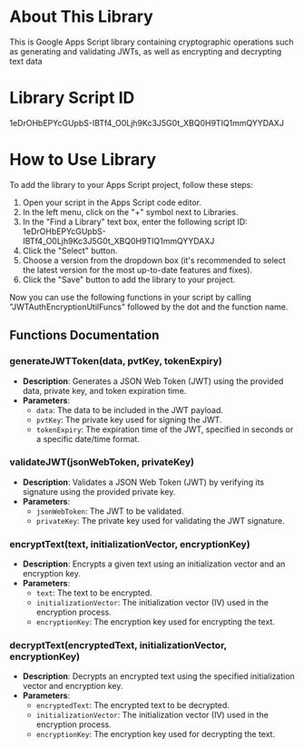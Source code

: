 # About This Library
This is Google Apps Script library containing cryptographic operations such as generating and validating JWTs, as well as encrypting and decrypting text data

# Library Script ID
1eDrOHbEPYcGUpbS-IBTf4_O0Ljh9Kc3J5G0t_XBQ0H9TIQ1mmQYYDAXJ

# How to Use Library
To add the library to your Apps Script project, follow these steps:

1. Open your script in the Apps Script code editor.
2. In the left menu, click on the "+" symbol next to Libraries.
3. In the "Find a Library" text box, enter the following script ID:
1eDrOHbEPYcGUpbS-IBTf4_O0Ljh9Kc3J5G0t_XBQ0H9TIQ1mmQYYDAXJ
4. Click the "Select" button.
5. Choose a version from the dropdown box (it's recommended to select the latest version for the most up-to-date features and fixes).
6. Click the "Save" button to add the library to your project.

Now you can use the following functions in your script by calling "JWTAuthEncryptionUtilFuncs" followed by the dot and the function name.

## Functions Documentation

### generateJWTToken(data, pvtKey, tokenExpiry)
- **Description**: Generates a JSON Web Token (JWT) using the provided data, private key, and token expiration time.
- **Parameters**:
  - `data`: The data to be included in the JWT payload.
  - `pvtKey`: The private key used for signing the JWT.
  - `tokenExpiry`: The expiration time of the JWT, specified in seconds or a specific date/time format.

### validateJWT(jsonWebToken, privateKey)
- **Description**: Validates a JSON Web Token (JWT) by verifying its signature using the provided private key.
- **Parameters**:
  - `jsonWebToken`: The JWT to be validated.
  - `privateKey`: The private key used for validating the JWT signature.

### encryptText(text, initializationVector, encryptionKey)
- **Description**: Encrypts a given text using an initialization vector and an encryption key.
- **Parameters**:
  - `text`: The text to be encrypted.
  - `initializationVector`: The initialization vector (IV) used in the encryption process.
  - `encryptionKey`: The encryption key used for encrypting the text.

### decryptText(encryptedText, initializationVector, encryptionKey)
- **Description**: Decrypts an encrypted text using the specified initialization vector and encryption key.
- **Parameters**:
  - `encryptedText`: The encrypted text to be decrypted.
  - `initializationVector`: The initialization vector (IV) used in the encryption process.
  - `encryptionKey`: The encryption key used for decrypting the text.
